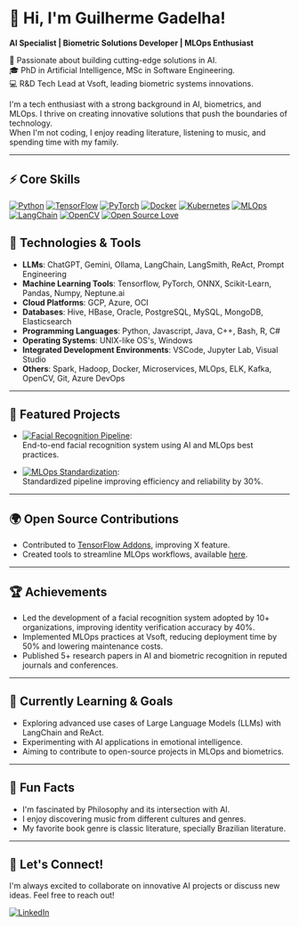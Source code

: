# 👋 Hi, I'm Guilherme Gadelha!
**AI Specialist | Biometric Solutions Developer | MLOps Enthusiast**

🚀 Passionate about building cutting-edge solutions in AI.  
🎓 PhD in Artificial Intelligence, MSc in Software Engineering.  
💻 R&D Tech Lead at Vsoft, leading biometric systems innovations.  

I'm a tech enthusiast with a strong background in AI, biometrics, and MLOps. I thrive on creating innovative solutions that push the boundaries of technology.  
When I'm not coding, I enjoy reading literature, listening to music, and spending time with my family.

---
## ⚡ Core Skills
[![Python](https://img.shields.io/badge/Python-3776AB?style=for-the-badge&logo=python&logoColor=white)](https://www.python.org/)
[![TensorFlow](https://img.shields.io/badge/TensorFlow-FF6F00?style=for-the-badge&logo=tensorflow&logoColor=white)](https://www.tensorflow.org/)
[![PyTorch](https://img.shields.io/badge/PyTorch-EE4C2C?style=for-the-badge&logo=pytorch&logoColor=white)](https://pytorch.org/)
[![Docker](https://img.shields.io/badge/Docker-2496ED?style=for-the-badge&logo=docker&logoColor=white)](https://www.docker.com/)
[![Kubernetes](https://img.shields.io/badge/Kubernetes-326CE5?style=for-the-badge&logo=kubernetes&logoColor=white)](https://kubernetes.io/)
[![MLOps](https://img.shields.io/badge/MLOps-000000?style=for-the-badge&logo=mlops&logoColor=white)](https://en.wikipedia.org/wiki/MLOps)
[![LangChain](https://img.shields.io/badge/LangChain-7289DA?style=for-the-badge&logo=langchain&logoColor=white)](https://www.langchain.com/)
[![OpenCV](https://img.shields.io/badge/OpenCV-5C3EE8?style=for-the-badge&logo=opencv&logoColor=white)](https://opencv.org/)
[![Open Source Love](https://img.shields.io/badge/Open%20Source-%E2%9D%A4-red?style=for-the-badge)](https://opensource.org/)


## 🔧 Technologies & Tools
- **LLMs**: ChatGPT, Gemini, Ollama, LangChain, LangSmith, ReAct, Prompt Engineering
- **Machine Learning Tools**: Tensorflow, PyTorch, ONNX, Scikit-Learn, Pandas, Numpy, Neptune.ai
- **Cloud Platforms**: GCP, Azure, OCI			
- **Databases**: Hive, HBase, Oracle, PostgreSQL, MySQL, MongoDB, Elasticsearch
- **Programming Languages**: Python, Javascript, Java, C++, Bash, R, C#
- **Operating Systems**: UNIX-like OS's, Windows
- **Integrated Development Environments**: VSCode, Jupyter Lab, Visual Studio
- **Others**: Spark, Hadoop, Docker, Microservices, MLOps, ELK, Kafka, OpenCV, Git, Azure DevOps

---
## 🌟 Featured Projects
- [![Facial Recognition Pipeline](https://img.shields.io/static/v1?label=Project&message=Facial%20Recognition%20Pipeline&color=blue)](https://github.com/yourrepo):  
  End-to-end facial recognition system using AI and MLOps best practices.
  
- [![MLOps Standardization](https://img.shields.io/static/v1?label=Project&message=MLOps%20Standardization&color=blue)](https://github.com/yourrepo):  
  Standardized pipeline improving efficiency and reliability by 30%.

---
## 🌍 Open Source Contributions
- Contributed to [TensorFlow Addons](https://github.com/tensorflow/addons), improving X feature.
- Created tools to streamline MLOps workflows, available [here](https://github.com/yourrepo).

---
## 🏆 Achievements
- Led the development of a facial recognition system adopted by 10+ organizations, improving identity verification accuracy by 40%.
- Implemented MLOps practices at Vsoft, reducing deployment time by 50% and lowering maintenance costs.
- Published 5+ research papers in AI and biometric recognition in reputed journals and conferences.

---
## 🚀 Currently Learning & Goals
- Exploring advanced use cases of Large Language Models (LLMs) with LangChain and ReAct.
- Experimenting with AI applications in emotional intelligence.
- Aiming to contribute to open-source projects in MLOps and biometrics.

---
## 🎉 Fun Facts
- I'm fascinated by Philosophy and its intersection with AI.
- I enjoy discovering music from different cultures and genres.
- My favorite book genre is classic literature, specially Brazilian literature.

---
## 🤝 Let's Connect!
I'm always excited to collaborate on innovative AI projects or discuss new ideas. Feel free to reach out!

[![LinkedIn](https://img.shields.io/badge/LinkedIn-0A66C2?style=for-the-badge&logo=linkedin&logoColor=white)](https://www.linkedin.com/in/ggadelha/)
